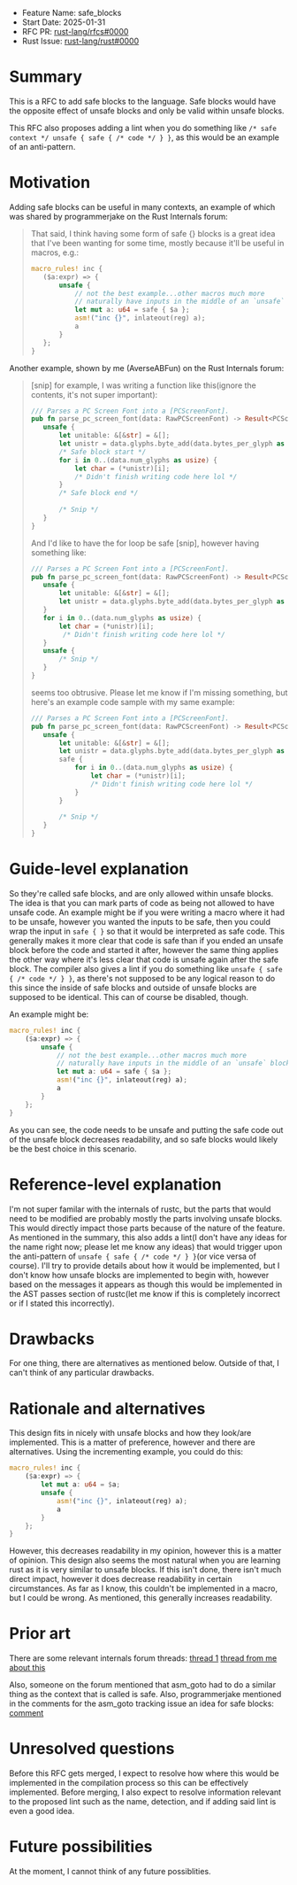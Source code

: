 - Feature Name: safe_blocks
- Start Date: 2025-01-31
- RFC PR: [rust-lang/rfcs#0000](https://github.com/rust-lang/rfcs/pull/0000)
- Rust Issue: [rust-lang/rust#0000](https://github.com/rust-lang/rust/issues/0000)

# Summary
[summary]: #summary

This is a RFC to add safe blocks to the language. Safe blocks would have the opposite effect of unsafe blocks and only be valid within unsafe blocks.

This RFC also proposes adding a lint when you do something like `/* safe context */ unsafe { safe { /* code */ } }`, as this would be an example of an anti-pattern.

# Motivation
[motivation]: #motivation

Adding safe blocks can be useful in many contexts, an example of which was shared by programmerjake on the Rust Internals forum:
> That said, I think having some form of safe {} blocks is a great idea that I've been wanting for some time, mostly because it'll be useful in macros, e.g.:
>
> ```rust
> macro_rules! inc {
>    ($a:expr) => {
>        unsafe {
>            // not the best example...other macros much more
>            // naturally have inputs in the middle of an `unsafe` block
>            let mut a: u64 = safe { $a };
>            asm!("inc {}", inlateout(reg) a);
>            a
>        }
>    };
> }
> ```

Another example, shown by me (AverseABFun) on the Rust Internals forum:

> [snip] for example, I was writing a function like this(ignore the contents, it's not super important):
>```rust
>/// Parses a PC Screen Font into a [PCScreenFont].
>pub fn parse_pc_screen_font(data: RawPCScreenFont) -> Result<PCScreenFont, crate::Error<'static>> {
>    unsafe {
>        let unitable: &[&str] = &[];
>        let unistr = data.glyphs.byte_add(data.bytes_per_glyph as usize*data.num_glyphs as usize);
>        /* Safe block start */
>        for i in 0..(data.num_glyphs as usize) {
>            let char = (*unistr)[i];
>            /* Didn't finish writing code here lol */
>        }
>        /* Safe block end */
>        
>        /* Snip */
>    }
>}
>```
>
>And I'd like to have the for loop be safe [snip], however having something like:
>
>```rust
>/// Parses a PC Screen Font into a [PCScreenFont].
>pub fn parse_pc_screen_font(data: RawPCScreenFont) -> Result<PCScreenFont, crate::Error<'static>> {
>    unsafe {
>        let unitable: &[&str] = &[];
>        let unistr = data.glyphs.byte_add(data.bytes_per_glyph as usize*data.num_glyphs as usize);
>    }
>    for i in 0..(data.num_glyphs as usize) {
>        let char = (*unistr)[i];
>         /* Didn't finish writing code here lol */
>    }
>    unsafe {
>        /* Snip */
>    }
>}
>```
>
>seems too obtrusive. Please let me know if I'm missing something, but here's an example code sample with my same example:
>
>```rust
>/// Parses a PC Screen Font into a [PCScreenFont].
>pub fn parse_pc_screen_font(data: RawPCScreenFont) -> Result<PCScreenFont, crate::Error<'static>> {
>    unsafe {
>        let unitable: &[&str] = &[];
>        let unistr = data.glyphs.byte_add(data.bytes_per_glyph as usize*data.num_glyphs as usize);
>        safe {
>            for i in 0..(data.num_glyphs as usize) {
>                let char = (*unistr)[i];
>                /* Didn't finish writing code here lol */
>            }
>        }
>        
>        /* Snip */
>    }
>}
>```

# Guide-level explanation
[guide-level-explanation]: #guide-level-explanation

So they're called safe blocks, and are only allowed within unsafe blocks. The idea is that you can mark parts of code as being not allowed to have unsafe code. An example might be if you were writing a macro where it had to be unsafe, however you wanted the inputs to be safe, then you could wrap the input in `safe { }` so that it would be interpreted as safe code. This generally makes it more clear that code is safe than if you ended an unsafe block before the code and started it after, however the same thing applies the other way where it's less clear that code is unsafe again after the safe block. The compiler also gives a lint if you do something like `unsafe { safe { /* code */ } }`, as there's not supposed to be any logical reason to do this since the inside of safe blocks and outside of unsafe blocks are supposed to be identical. This can of course be disabled, though.

An example might be:
```rust
macro_rules! inc {
    ($a:expr) => {
        unsafe {
            // not the best example...other macros much more
            // naturally have inputs in the middle of an `unsafe` block
            let mut a: u64 = safe { $a };
            asm!("inc {}", inlateout(reg) a);
            a
        }
    };
}
```
As you can see, the code needs to be unsafe and putting the safe code out of the unsafe block decreases readability, and so safe blocks would likely be the best choice in this scenario.

# Reference-level explanation
[reference-level-explanation]: #reference-level-explanation

I'm not super familar with the internals of rustc, but the parts that would need to be modified are probably mostly the parts involving unsafe blocks. This would directly impact those parts because of the nature of the feature. As mentioned in the summary, this also adds a lint(I don't have any ideas for the name right now; please let me know any ideas) that would trigger upon the anti-pattern of `unsafe { safe { /* code */ } }`(or vice versa of course). I'll try to provide details about how it would be implemented, but I don't know how unsafe blocks are implemented to begin with, however based on the messages it appears as though this would be implemented in the AST passes section of rustc(let me know if this is completely incorrect or if I stated this incorrectly).

# Drawbacks
[drawbacks]: #drawbacks

For one thing, there are alternatives as mentioned below. Outside of that, I can't think of any particular drawbacks.

# Rationale and alternatives
[rationale-and-alternatives]: #rationale-and-alternatives

This design fits in nicely with unsafe blocks and how they look/are implemented. This is a matter of preference, however and there are alternatives. Using the incrementing example, you could do this:
```rust
macro_rules! inc {
    ($a:expr) => {
        let mut a: u64 = $a;
        unsafe {
            asm!("inc {}", inlateout(reg) a);
            a
        }
    };
}
```
However, this decreases readability in my opinion, however this is a matter of opinion. This design also seems the most natural when you are learning rust as it is very similar to unsafe blocks. If this isn't done, there isn't much direct impact, however it does decrease readability in certain circumstances. As far as I know, this couldn't be implemented in a macro, but I could be wrong. As mentioned, this generally increases readability.

# Prior art
[prior-art]: #prior-art

There are some relevant internals forum threads: [thread 1](https://internals.rust-lang.org/t/ability-to-call-unsafe-functions-without-curly-brackets/19635) [thread from me about this](https://internals.rust-lang.org/t/idea-safe-blocks-for-inside-unsafe-blocks/22300)

Also, someone on the forum mentioned that asm_goto had to do a similar thing as the context that is called is safe. Also, programmerjake mentioned in the comments for the asm_goto tracking issue an idea for safe blocks: [comment](https://github.com/rust-lang/rust/issues/119364#issuecomment-2323435162)

# Unresolved questions
[unresolved-questions]: #unresolved-questions

Before this RFC gets merged, I expect to resolve how where this would be implemented in the compilation process so this can be effectively implemented. Before merging, I also expect to resolve information relevant to the proposed lint such as the name, detection, and if adding said lint is even a good idea.

# Future possibilities
[future-possibilities]: #future-possibilities

At the moment, I cannot think of any future possiblities.
